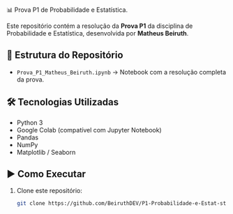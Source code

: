 📊 Prova P1 de Probabilidade e Estatística.

Este repositório contém a resolução da **Prova P1** da disciplina de Probabilidade e Estatística, desenvolvida por **Matheus Beiruth**.

## 📂 Estrutura do Repositório
- `Prova_P1_Matheus_Beiruth.ipynb` → Notebook com a resolução completa da prova.

## 🛠️ Tecnologias Utilizadas
- Python 3
- Google Colab (compatível com Jupyter Notebook)
- Pandas
- NumPy
- Matplotlib / Seaborn 

## ▶️ Como Executar
1. Clone este repositório:
   ```bash
   git clone https://github.com/BeiruthDEV/P1-Probabilidade-e-Estat-stica.git
   ```
